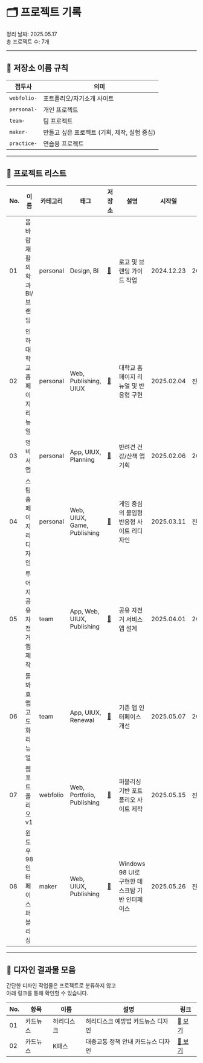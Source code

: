 # 🗂️ 프로젝트 기록

정리 날짜: 2025.05.17  
총 프로젝트 수: 7개

---

## 🔖 저장소 이름 규칙

| 접두사 | 의미 |
|--------|------|
| `webfolio-` | 포트폴리오/자기소개 사이트 |
| `personal-` | 개인 프로젝트 |
| `team-` | 팀 프로젝트 |
| `maker-` | 만들고 싶은 프로젝트 (기획, 제작, 실험 중심) |
| `practice-` | 연습용 프로젝트 |

---

## 📌 프로젝트 리스트

| No. | 이름 | 카테고리 | 태그 | 저장소 | 설명 | 시작일 | 완료일 |
|-----|------|-----------|------|--------|------|--------|--------|
| 01 | 봄바람재활의학과 BI/브랜딩 | personal | Design, BI | [🔗](https://github.com/sumineeJ/2412-01-personal-bombaram) | 로고 및 브랜딩 가이드 작업 | 2024.12.23 | 2025.01.16 |
| 02 | 인하대학교 홈페이지 리뉴얼 | personal | Web, Publishing, UIUX | [🔗](https://github.com/sumineeJ/2502-01-personal-inha) | 대학교 홈페이지 리뉴얼 및 반응형 구현 | 2025.02.04 | 진행 중 |
| 03 | 멍비서 앱 | personal | App, UIUX, Planning | [🔗](https://github.com/sumineeJ/2502-02-personal-mungbiseo) | 반려견 건강/산책 앱 기획 | 2025.02.06 | 2025.03.27 |
| 04 | 스팀 홈페이지 리디자인 | personal | Web, UIUX, Game, Publishing | [🔗](https://github.com/sumineeJ/2503-01-personal-steam) | 게임 중심의 몰입형 반응형 사이트 리디자인 | 2025.03.11 | 진행 중 |
| 05 | 투어지 공유 자전거 앱 제작 | team | App, Web, UIUX, Publishing | [🔗](https://github.com/sumineeJ/2504-01-team-tourzy) | 공유 자전거 서비스 앱 설계 | 2025.04.01 | 2025.04.30 |
| 06 | 돌봐효 앱 고도화 리뉴얼 | team | App, UIUX, Renewal | [🔗](https://github.com/sumineeJ/2505-01-team-dolbwahyo) | 기존 앱 인터페이스 개선 | 2025.05.07 | 2025.05.27 |
| 07 | 웹 포트폴리오 v1 | webfolio | Web, Portfolio, Publishing | [🔗](https://github.com/sumineeJ/2505-01-webfolio-v1) | 퍼블리싱 기반 포트폴리오 사이트 제작 | 2025.05.15 | 진행 중 |
| 08 | 윈도우98 인터페이스 퍼블리싱 | maker | Web, UIUX, Publishing | [🔗](https://github.com/sumineeJ/2505-02-maker-win98) | Windows 98 UI로 구현한 데스크탑 기반 인터페이스 | 2025.05.26 | 진행 중 |

---

## 🎨 디자인 결과물 모음

간단한 디자인 작업물은 프로젝트로 분류하지 않고  
아래 링크를 통해 확인할 수 있습니다.

| No. | 항목 | 이름 | 설명 | 링크 |
|-----|------|------|------|------|
| 01 | 카드뉴스 | 허리디스크 | 허리디스크 예방법 카드뉴스 디자인 | [🔗 보기](https://sumineej.github.io/designs-01/cardnews-01-disk) |
| 02 | 카드뉴스 | K패스 | 대중교통 정책 안내 카드뉴스 디자인 | [🔗 보기](https://sumineej.github.io/designs-01/cardnews-02-kpass) |

